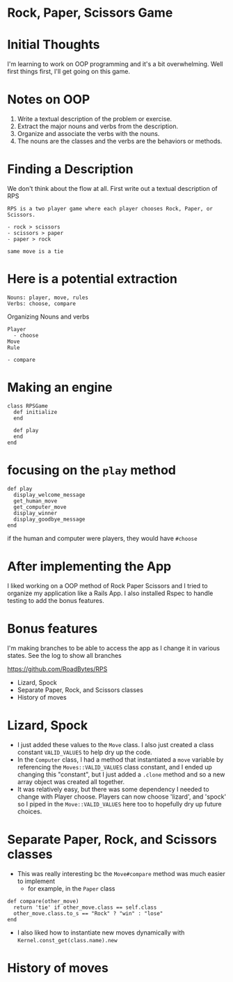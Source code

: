 # Rock, Paper, Scissors Game

# Initial Thoughts

I'm learning to work on OOP programming and it's a bit overwhelming.  Well first things first, I'll get going on this game.

# Notes on OOP

1. Write a textual description of the problem or exercise.
2. Extract the major nouns and verbs from the description.
3. Organize and associate the verbs with the nouns.
4. The nouns are the classes and the verbs are the behaviors or methods.

# Finding a Description

We don't think about the flow at all.
First write out a textual description of RPS

~~~
RPS is a two player game where each player chooses Rock, Paper, or Scissors.

- rock > scissors
- scissors > paper
- paper > rock

same move is a tie
~~~

# Here is a potential extraction

~~~
Nouns: player, move, rules
Verbs: choose, compare
~~~

Organizing Nouns and verbs

~~~
Player
  - choose
Move
Rule

- compare
~~~

# Making an engine

~~~
class RPSGame
  def initialize
  end

  def play
  end
end
~~~

# focusing on the `play` method

~~~
def play
  display_welcome_message
  get_human_move
  get_computer_move
  display_winner
  display_goodbye_message
end
~~~

if the human and computer were players, they would have `#choose`

# After implementing the App

I liked working on a OOP method of Rock Paper Scissors and I tried to organize my application like a Rails App.  I also installed Rspec to handle testing to add the bonus features.

# Bonus features

I'm making branches to be able to access the app as I change it in various states.  See the log to show all branches

https://github.com/RoadBytes/RPS

* Lizard, Spock
* Separate Paper, Rock, and Scissors classes
* History of moves

# Lizard, Spock

- I just added these values to the `Move` class.  I also just created a class constant `VALID_VALUES` to help dry up the code.
- In the `Computer` class, I had a method that instantiated a `move` variable by referencing the `Moves::VALID_VALUES` class constant, and I ended up changing this "constant", but I just added a `.clone` method and so a new array object was created all together.
- It was relatively easy, but there was some dependency I needed to change with Player choose.  Players can now choose 'lizard', and 'spock' so I piped in the `Move::VALID_VALUES` here too to hopefully dry up future choices.

# Separate Paper, Rock, and Scissors classes

- This was really interesting bc the `Move#compare` method was much easier to implement
  * for example, in the `Paper` class

~~~
def compare(other_move)
  return 'tie' if other_move.class == self.class
  other_move.class.to_s == "Rock" ? "win" : "lose"
end
~~~

- I also liked how to instantiate new moves dynamically with `Kernel.const_get(class.name).new`

# History of moves
